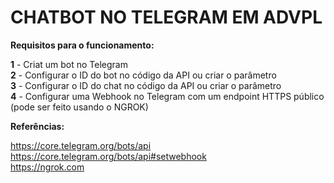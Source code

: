 # CHATBOT NO TELEGRAM EM ADVPL

**Requisitos para o funcionamento:** 

**1** - Criat um bot no Telegram\
**2** - Configurar o ID do bot no código da API ou criar o parâmetro\
**3** - Configurar o ID do chat no código da API ou criar o parâmetro\
**4** - Configurar uma Webhook no Telegram com um endpoint HTTPS público (pode ser feito usando o NGROK)

**Referências:**

https://core.telegram.org/bots/api <br />
https://core.telegram.org/bots/api#setwebhook <br/>
https://ngrok.com
